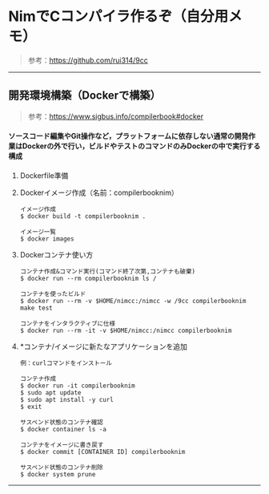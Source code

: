 # NimでCコンパイラ作るぞ（自分用メモ）
> 参考：https://github.com/rui314/9cc
***
## 開発環境構築（Dockerで構築）
> 参考：https://www.sigbus.info/compilerbook#docker

#### ソースコード編集やGit操作など，プラットフォームに依存しない通常の開発作業はDockerの外で行い，ビルドやテストのコマンドのみDockerの中で実行する構成
1. Dockerfile準備
2. Dockerイメージ作成（名前：compilerbooknim）
    ```
    イメージ作成
    $ docker build -t compilerbooknim .

    イメージ一覧
    $ docker images
    ```
3. Dockerコンテナ使い方
    ```
    コンテナ作成&コマンド実行(コマンド終了次第,コンテナも破棄)
    $ docker run --rm compilerbooknim ls /

    コンテナを使ったビルド
    $ docker run --rm -v $HOME/nimcc:/nimcc -w /9cc compilerbooknim make test

    コンテナをインタラクティブに仕様
    $ docker run --rm -it -v $HOME/nimcc:/nimcc compilerbooknim
    ```
4. *コンテナ/イメージに新たなアプリケーションを追加

    ```
    例：curlコマンドをインストール

    コンテナ作成
    $ docker run -it compilerbooknim
    $ sudo apt update
    $ sudo apt install -y curl
    $ exit

    サスペンド状態のコンテナ確認
    $ docker container ls -a

    コンテナをイメージに書き戻す
    $ docker commit [CONTAINER ID] compilerbooknim

    サスペンド状態のコンテナ削除
    $ docker system prune
    ```

***